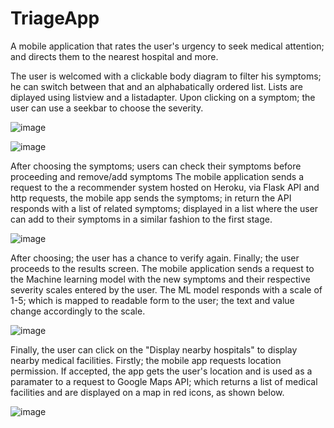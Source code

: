 # TriageApp
A mobile application that rates the user's urgency to seek medical attention; and directs them to the nearest hospital and more.

The user is welcomed with a clickable body diagram to filter his symptoms; he can switch between that and an alphabatically ordered list. Lists are diplayed using listview and a listadapter.
Upon clicking on a symptom; the user can use a seekbar to choose the severity.

![image](https://user-images.githubusercontent.com/66166781/126067145-4ebcfd3b-08ad-41b9-8253-134109a3b6d0.png)

![image](https://user-images.githubusercontent.com/66166781/126067152-97401b04-6246-4b8f-93af-800c4747e950.png)

After choosing the symptoms; users can check their symptoms before proceeding and remove/add symptoms
The mobile application sends a request to the a recommender system hosted on Heroku, via Flask API and http requests, the mobile app sends the symptoms; in return the API responds with a list of related symptoms; displayed in a list where the user can add to their symptoms in a similar fashion to the first stage.

![image](https://user-images.githubusercontent.com/66166781/126067009-d608575a-4b47-445b-b99b-2a4026beb0a9.png)

After choosing; the user has a chance to verify again.
Finally; the user proceeds to the results screen. The mobile application sends a request to the Machine learning model with the new symptoms and their respective severity scales entered by the user. The ML model responds with a scale of 1-5; which is mapped to readable form to the user; the text and value change accordingly to the scale.

![image](https://user-images.githubusercontent.com/66166781/126067053-a8a5ba9a-e8a2-4d85-857a-15db437e2af2.png)

Finally, the user can click on the "Display nearby hospitals" to display nearby medical facilities.
Firstly; the mobile app requests location permission. If accepted, the app gets the user's location and is used as a paramater to a request to Google Maps API; which returns a list of medical facilities and are displayed on a map in red icons, as shown below.

![image](https://user-images.githubusercontent.com/66166781/126067118-ac107e94-edf3-4ebe-b9c4-1b418b35c807.png)
